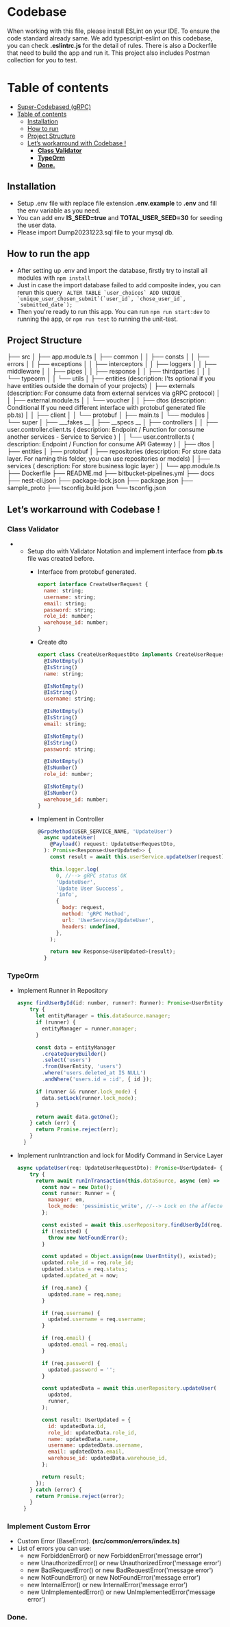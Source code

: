 # Codebase
When working with this file, please install ESLint on your IDE. To ensure the code standard already same. We add typescript-eslint on this codebase, you can check **.eslintrc.js** for the detail of rules. There is also a Dockerfile that need to build the app and run it. This project also includes Postman collection for you to test.

# Table of contents

- [Super-Codebased (gRPC)](#super-codebased-grpc)
- [Table of contents](#table-of-contents)
  - [Installation](#installation)
  - [How to run](#how-to-run)
  - [Project Structure](#project-structure)
  - [Let’s workarround with Codebase !](#lets-workarround-with-codebase-)
    - [**Class Validator**](#class-validator)
    - [**TypeOrm**](#typeorm)
    - [**Done.**](#done)

## Installation

* Setup .env file with replace file extension **.env.example** to **.env** and fill the env variable as you need.
* You can add env **IS_SEED=true** and **TOTAL_USER_SEED=30** for seeding the user data.
* Please import Dump20231223.sql file to your mysql db.

## How to run the app

* After setting up .env and import the database, firstly try to install all modules with `npm install`
* Just in case the import database failed to add composite index, you can rerun this query ``
ALTER TABLE `user_choices` ADD UNIQUE `unique_user_chosen_submit`(`user_id`, `chose_user_id`, `submitted_date`);``
* Then you're ready to run this app. You can run `npm run start:dev` to running the app, or `npm run test` to running the unit-test.

## Project Structure
├── src
│   ├── app.module.ts
│   ├── common
│   │   ├── consts
│   │   ├── errors
│   │   ├── exceptions
│   │   ├── interceptors
│   │   ├── loggers
│   │   ├── middleware
│   │   ├── pipes
│   │   ├── response
│   │   ├── thirdparties
│   │   │   └── typeorm
│   │   └── utils
│   ├── entities  (description: I'ts optional if you have entities outside the domain of your projects)
│   ├── externals  (description: For consume data from external services via gRPC protocol)
│   │   ├── external.module.ts
│   │   └── voucher
│   │       ├── dtos  (description: Conditional If you need different interface with protobuf generated file pb.ts)
│   │       ├── client
│   │       └── protobuf
│   ├── main.ts
│   └── modules
│       └── super
│           ├── ___fakes __
│           ├──  __specs __
│           ├── controllers
│           │   ├── user.controller.client.ts ( description: Endpoint / Function for consume another services - Service to Service )
│           │   └── user.controller.ts ( description: Endpoint / Function for consume API Gateway )
│           ├── dtos
│           ├── entities
│           ├── protobuf
│           ├── repositories (description: For store data layer. For naming this folder, you can use repositories or models)
│           ├── services  ( description: For store business logic layer )
│           └── app.module.ts
├── Dockerfile
├── README.md
├── bitbucket-pipelines.yml
├── docs
├── nest-cli.json
├── package-lock.json
├── package.json
├── sample_proto
├── tsconfig.build.json
└── tsconfig.json

## Let’s workarround with Codebase !

### **Class Validator**

* * Setup dto with Validator Notation and implement interface from **pb.ts** file was created before.
    * Interface from protobuf generated.

      ```jsx
      export interface CreateUserRequest {
        name: string;
        username: string;
        email: string;
        password: string;
        role_id: number;
        warehouse_id: number;
      }
      ```
    * Create dto

      ```jsx
      export class CreateUserRequestDto implements CreateUserRequest {
        @IsNotEmpty()
        @IsString()
        name: string;

        @IsNotEmpty()
        @IsString()
        username: string;

        @IsNotEmpty()
        @IsString()
        email: string;

        @IsNotEmpty()
        @IsString()
        password: string;

        @IsNotEmpty()
        @IsNumber()
        role_id: number;

        @IsNotEmpty()
        @IsNumber()
        warehouse_id: number;
      }
      ```
    * Implement in Controller

      ```jsx
      @GrpcMethod(USER_SERVICE_NAME, 'UpdateUser')
        async updateUser(
          @Payload() request: UpdateUserRequestDto,
        ): Promise<Response<UserUpdated>> {
          const result = await this.userService.updateUser(request);

          this.logger.log(
            0, //--> gRPC status OK
            'UpdateUser',
            `Update User Success`,
            'info',
            {
              body: request,
              method: 'gRPC Method',
              url: 'UserService/UpdateUser',
              headers: undefined,
            },
          );

          return new Response<UserUpdated>(result);
        }
      ```

### **TypeOrm**

* Implement Runner in Repository

  ```jsx
  async findUserById(id: number, runner?: Runner): Promise<UserEntity> {
      try {
        let entityManager = this.dataSource.manager;
        if (runner) {
          entityManager = runner.manager;
        }

        const data = entityManager
          .createQueryBuilder()
          .select('users')
          .from(UserEntity, 'users')
          .where('users.deleted_at IS NULL')
          .andWhere('users.id = :id', { id });

        if (runner && runner.lock_mode) {
          data.setLock(runner.lock_mode);
        }

        return await data.getOne();
      } catch (err) {
        return Promise.reject(err);
      }
    }
  ```
* Implement runIntranction and lock for Modify Command in Service Layer

  ```jsx
  async updateUser(req: UpdateUserRequestDto): Promise<UserUpdated> {
      try {
        return await runInTransaction(this.dataSource, async (em) => {
          const now = new Date();
          const runner: Runner = {
            manager: em,
            lock_mode: 'pessimistic_write', //--> Lock on the affected row
          };

          const existed = await this.userRepository.findUserById(req.id, runner);
          if (!existed) {
            throw new NotFoundError();
          }

          const updated = Object.assign(new UserEntity(), existed);
          updated.role_id = req.role_id;
          updated.status = req.status;
          updated.updated_at = now;

          if (req.name) {
            updated.name = req.name;
          }

          if (req.username) {
            updated.username = req.username;
          }

          if (req.email) {
            updated.email = req.email;
          }

          if (req.password) {
            updated.password = '';
          }

          const updatedData = await this.userRepository.updateUser(
            updated,
            runner,
          );

          const result: UserUpdated = {
            id: updatedData.id,
            role_id: updatedData.role_id,
            name: updatedData.name,
            username: updatedData.username,
            email: updatedData.email,
            warehouse_id: updatedData.warehouse_id,
          };

          return result;
        });
      } catch (error) {
        return Promise.reject(error);
      }
    }
  ```

### **Implement Custom Error**

* Custom Error (BaseError).  **(src/common/errors/index.ts)**
* List of errors you can use:
  * new ForbiddenError() or new ForbiddenError('message error')
  * new UnauthorizedError() or new UnauthorizedError('message error')
  * new BadRequestError() or new BadRequestError('message error')
  * new NotFoundError() or new NotFoundError('message error')
  * new InternalError() or new InternalError('message error')
  * new UnImplementedError() or new UnImplementedError('message error')
### **Done.**
